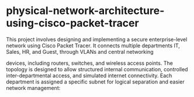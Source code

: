 # physical-network-architecture-using-cisco-packet-tracer
This project involves designing and implementing a secure enterprise-level network using Cisco Packet Tracer. It connects multiple departments IT, Sales, HR, and Guest, through VLANs and central networking

devices, including routers, switches, and wireless access points. The topology is designed to allow structured internal communication, controlled inter-departmental access, and simulated internet connectivity. Each department is assigned a specific subnet for logical separation and easier network management:
